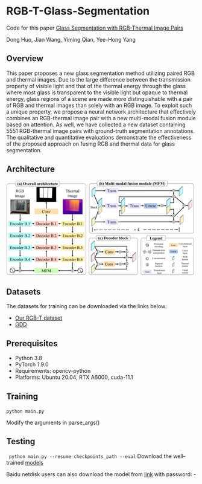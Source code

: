 # RGB-T-Glass-Segmentation

Code for this paper [Glass Segmentation with RGB-Thermal Image Pairs](https://arxiv.org)

Dong Huo, Jian Wang, Yiming Qian, Yee-Hong Yang

## Overview

This paper proposes a new glass segmentation method utilizing paired RGB and thermal images. Due to the large difference between the transmission property of visible light and that of the thermal energy through the glass where most glass is transparent to the visible light but opaque to thermal energy, glass regions of a scene are made more distinguishable with a pair of RGB and thermal images than solely with an RGB image. To exploit such a unique property, we propose a neural network architecture that effectively combines an RGB-thermal image pair with a new multi-modal fusion module based on attention. As well, we have collected a new dataset containing 5551 RGB-thermal image pairs with ground-truth segmentation annotations. The qualitative and quantitative evaluations demonstrate the effectiveness of the proposed approach on fusing RGB and thermal data for glass segmentation.

## Architecture

<p align="center">
  <img width="800" src="./images/architecture.pdf">
</p>


## Datasets

The datasets for training can be downloaded via the links below:
- [Our RGB-T dataset](https://drive.google.com/file/d/1KStHiZn5TNm2mo3OLZLjnRvd0vVFCI0W/view)
- [GDD](https://mhaiyang.github.io/CVPR2020_GDNet/index)

## Prerequisites
- Python 3.8 
- PyTorch 1.9.0
- Requirements: opencv-python
- Platforms: Ubuntu 20.04, RTX A6000, cuda-11.1

## Training

```python main.py```

Modify the arguments in parse_args()


## Testing

``` python main.py --resume checkpoints_path --eval```
Download the well-trained [models](-) 

Baidu netdisk users can also download the model from [link](-)  with password: -

